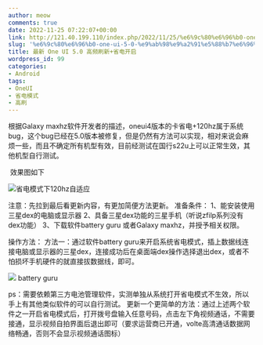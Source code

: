 ```yaml
---
author: meow
comments: true
date: 2022-11-25 07:22:07+00:00
link: http://121.40.199.110/index.php/2022/11/25/%e6%9c%80%e6%96%b0-one-ui-5-0-%e9%ab%98%e9%a2%91%e5%88%b7%e6%96%b0%e7%9c%81%e7%94%b5%e5%bc%80%e5%90%af/
slug: '%e6%9c%80%e6%96%b0-one-ui-5-0-%e9%ab%98%e9%a2%91%e5%88%b7%e6%96%b0%e7%9c%81%e7%94%b5%e5%bc%80%e5%90%af'
title: 最新 One UI 5.0 高频刷新+省电开启
wordpress_id: 99
categories:
- Android
tags:
- OneUI
- 省电模式
- 高刷
---
```





根据Galaxy maxhz软件开发者的描述，oneui4版本的卡省电+120hz属于系统bug，这个bug已经在5.0版本被修复，但是仍然有方法可以实现，相对来说会麻烦一些，而且不确定所有机型有效，目前经测试在国行s22u上可以正常生效，其他机型自行测试。







 效果图如下





![](http://121.40.199.110/wp-content/uploads/2022/11/8557820_8077939d_9448_486_209@2880x2880.jpeg.m.jpg)省电模式下120hz自适应





注意：先拉到最后看更新内容，有更加简便方法更新。
准备条件：
1、能安装使用三星dex的电脑或显示器
2、具备三星dex功能的三星手机（听说zfilp系列没有dex功能）
3、下载软件battery guru 或者Galaxy maxhz，并授予相关权限。

操作方法：
方法一：通过软件battery guru来开启系统省电模式，插上数据线连接电脑或显示器的三星dex，连接成功后在桌面端dex操作选择退出dex，或者不怕损坏手机硬件的就直接拔数据线，即可。






![](http://121.40.199.110/wp-content/uploads/2022/11/8557820_d3121c23_9448_4866_492@1440x3088.jpeg.m-478x1024.jpg)
battery guru





ps：需要依赖第三方电池管理软件，实测单独从系统打开省电模式不生效，所以手上有其他类似软件的可以自行测试。
更新一个更简单的方法：通过上述两个软件之一开启省电模式后，打开拨号盘输入任意号码，点击左下角视频通话，不需要接通，显示视频自拍界面后退出即可（要求运营商已开通，volte高清通话数据网络畅通，否则不会显示视频通话图标）









